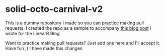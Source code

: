 # solid-octo-carnival-v2

This is a dummy repository I made so you can practice making pull requests. I created the repo as a sample to accompany [this blog post](https://linearb.io/blog/code-review-on-github) I wrote for the LinearB Blog.

Want to practice making pull requests? Just add one here and I'll accept it. Have fun ;)
I have made this changes
